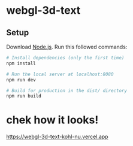 # webgl-3d-text

## Setup
Download [Node.js](https://nodejs.org/en/download/).
Run this followed commands:

``` bash
# Install dependencies (only the first time)
npm install

# Run the local server at localhost:8080
npm run dev

# Build for production in the dist/ directory
npm run build
```
# chek how it looks!
https://webgl-3d-text-kohl-nu.vercel.app
